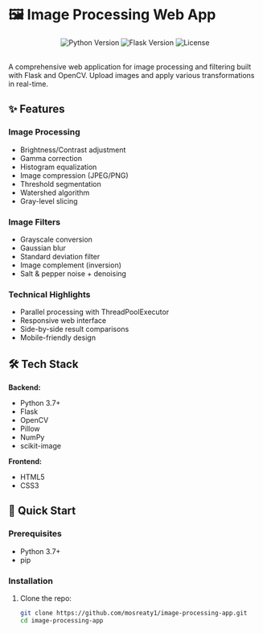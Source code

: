 # 🖼️ Image Processing Web App

<div align="center">
  <img src="https://img.shields.io/badge/Python-3.7%2B-blue?logo=python" alt="Python Version">
  <img src="https://img.shields.io/badge/Flask-2.0-green?logo=flask" alt="Flask Version">
  <img src="https://img.shields.io/badge/License-MIT-yellow" alt="License">
</div>

<br>

A comprehensive web application for image processing and filtering built with Flask and OpenCV. Upload images and apply various transformations in real-time.

## ✨ Features

### Image Processing
- Brightness/Contrast adjustment
- Gamma correction
- Histogram equalization
- Image compression (JPEG/PNG)
- Threshold segmentation
- Watershed algorithm
- Gray-level slicing

### Image Filters
- Grayscale conversion
- Gaussian blur
- Standard deviation filter
- Image complement (inversion)
- Salt & pepper noise + denoising

### Technical Highlights
- Parallel processing with ThreadPoolExecutor
- Responsive web interface
- Side-by-side result comparisons
- Mobile-friendly design

## 🛠️ Tech Stack

**Backend:**
- Python 3.7+
- Flask
- OpenCV
- Pillow
- NumPy
- scikit-image

**Frontend:**
- HTML5
- CSS3

## 🚀 Quick Start

### Prerequisites
- Python 3.7+
- pip

### Installation
1. Clone the repo:
   ```bash
   git clone https://github.com/mosreaty1/image-processing-app.git
   cd image-processing-app
